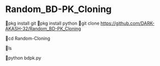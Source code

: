 # Random_BD-PK_Cloning

🥶pkg install git
🥶pkg install python 
🥶git clone https://github.com/DARK-AKASH-32/Random_BD-PK_Cloning

🥶cd Random-Cloning 

🥶ls 

🥶python bdpk.py
